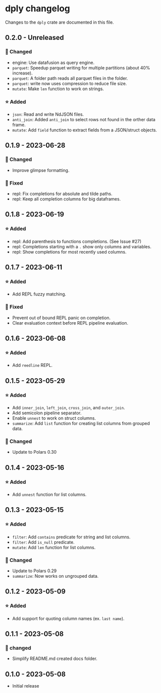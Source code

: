 # dply changelog
Changes to the `dply` crate are documented in this file.

## 0.2.0 - Unreleased
### 🔧 Changed
* engine: Use datafusion as query engine.
* `parquet`: Speedup parquet writing for multiple partitions (about 40% increase).
* `parquet`: A folder path reads all parquet files in the folder.
* `parquet`: write now uses compression to reduce file size.
* `mutate`: Make `len` function to work on strings.
### ⭐ Added
* `json`: Read and write NdJSON files.
* `anti_join`: Added `anti_join` to select rows not found in the orther data frame.
* `mutate`: Add `field` function to extract fields from a JSON/struct objects.

## 0.1.9 - 2023-06-28
### 🔧 Changed
* Improve glimpse formatting.
### 🐛 Fixed
* repl: Fix completions for absolute and tilde paths.
* repl: Keep all completion columns for big dataframes.

## 0.1.8 - 2023-06-19
### ⭐ Added
* repl: Add parenthesis to functions completions. (See Issue #27)
* repl: Completions starting with a `.` show only columns and variables.
* repl: Show completions for most recently used columns.

## 0.1.7 - 2023-06-11
### ⭐ Added
* Add REPL fuzzy matching.
### 🐛 Fixed
* Prevent out of bound REPL panic on completion.
* Clear evaluation context before REPL pipeline evaluation.

## 0.1.6 - 2023-06-08
### ⭐ Added
* Add `reedline` REPL.

## 0.1.5 - 2023-05-29
### ⭐ Added
* Add `inner_join`, `left_join`, `cross_join`, and `outer_join`.
* Add semicolon pipeline separator.
* Enable `unnest` to work on struct columns.
* `summarize`: Add `list` function for creating list columns from grouped data.

### 🔧 Changed
* Update to Polars 0.30

## 0.1.4 - 2023-05-16
### ⭐ Added
* Add `unnest` function for list columns.

## 0.1.3 - 2023-05-15
### ⭐ Added
* `filter`: Add `contains` predicate for string and list columns.
* `filter`: Add `is_null` predicate.
* `mutate`: Add `len` function for list columns.

### 🔧 Changed
* Update to Polars 0.29
* `summarize`: Now works on ungrouped data.

## 0.1.2 - 2023-05-09
### ⭐ Added
* Add support for quoting column names (ex. `last name`).

## 0.1.1 - 2023-05-08
### 🔧 changed
* Simplify README.md created docs folder.

## 0.1.0 - 2023-05-08
* Initial release

